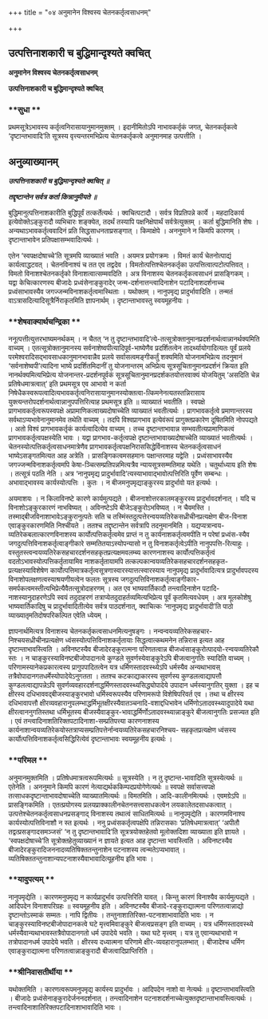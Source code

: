 +++
title = "०४ अनुमानेन विश्वस्य चेतनकर्तृत्वसाधनम्"

+++


## उत्पत्तिनाशकारी च बुद्धिमान्दृश्यते क्वचित्

**अनुमानेन विश्वस्य चेतनकर्तृत्वसाधनम्**

**उत्पत्तिनाशकारी च बुद्धिमान्दृश्यते क्वचित्**

### **सुधा **

प्रथमसूत्रेऽभावस्य कर्तृत्वनिरासायानुमानमुक्तम् । इदानीमितोऽपि नाभावकर्तृकं जगत्, चेतनकर्तृकत्वे ‘दृष्टान्तभावादि’ति सूत्रस्य वृत्त्यन्तरमभिप्रेत्य चेतनकर्तृकत्वे अनुमानमाह उत्पत्तीति ।

## **अनुव्याख्यानम्**

***उत्पत्तिनाशकारी च बुद्धिमान्दृश्यते क्वचित् ॥***

***तद्दृष्टान्तेन सर्वत्र कर्ता किन्नानुमीयते ॥***

बुद्धिमानुत्पत्तिनाशकारीति बुद्धिपूर्वं तत्कर्तेत्यर्थः । क्वचित्पटादौ । सर्वत्र विप्रतिपन्ने कार्ये । महदादिकार्य इत्येवोक्तेऽङ्कुरादौ व्यभिचारः शङ्क्येत, तदर्थं तस्यापि पक्षनिक्षेपार्थं सर्वत्रेत्युक्तम् । कर्ता बुद्धिमानिति शेषः । अन्यथाऽभावकर्तृत्ववादिनं प्रति सिद्धसाधनताप्रसङ्गात् । किमाक्षेपे । अननुमाने न किमपि कारणम् । दृष्टान्ताभावेन प्रतिपक्षासम्भवादित्यर्थः ।

एतेन ‘स्वपक्षदोषाच्चे’ति सूत्रमपि व्याख्यातं भवति । अयमत्र प्रयोगक्रमः । विमतं कार्यं चेतनोत्पाद्यं कार्यत्वाद्धटवत् । चेतनविनाश्यं च तत एव तद्वदेव । विमतोत्पत्तिश्चेतनकर्तृका उत्पत्तित्वात्पटोत्पत्तिवत् । विमतो विनाशश्चेतनकर्तृको विनाशत्वात्सम्मवदिति । अत्र विनाशस्य चेतनकर्तृकत्वसाधनं प्रासङ्गिकम् । यद्वा केचित्कारणस्य बीजादेः प्रध्वंसेनाङ्कुरादेर् जन्म-दर्शनात्तन्त्वादिनाशेन पटादिनाशदर्शनाच्च प्रध्वंसाभावस्यैव जगज्जन्मविनाशकर्तृत्वमास्थिताः । यथोक्तम् । नानुपमृद्य प्रादुर्भावादिति । तन्मतं वाऽत्रासदित्यादिसूत्रैर्निराकृतमिति ज्ञापनार्थम् । दृष्टान्ताभावस्तु स्वयमूहनीयः ।

### **शेषवाक्यार्थचन्द्रिका **

ननूत्पत्तीत्युत्तरभाष्यमनर्थकम् । न चैतत् ‘न तु दृष्टान्तभावादि’त्ये-तत्सूत्रोक्तानुमानप्रदर्शनार्थत्वान्नानर्थक्यमिति वाच्यम् । एतत्सूत्रोक्तानुमानस्य सर्वनाशेष्वपीत्यादिपूर्व-भाष्येणैव प्रदर्शितत्वेन तादर्थ्यायोगादित्यतः पूर्वं प्रलये परमेश्वरादिसद्भावसाधकानुमानभावान्नैव प्रलये सर्वासत्वमङ्गीकर्तुं शक्यमिति योजनामभिप्रेत्य तदनुमानं ‘सर्वनाशेष्वपी’त्यादिना भाष्ये प्रदर्शितमिदानीं तु योजनान्तरम् अभिप्रेत्य सूत्रसूचितानुमानप्रदर्शनं क्रियत इति नानर्थक्यमित्यभिप्रेत्य योजनान्तर-प्रदर्शनपूर्वकं सूत्रसूचितानुमानप्रदर्शकतयोत्तरवाक्यं योजयितुम् ‘असदिति चेन्न प्रतिषेधमात्रत्वात्’ इति प्रथमसूत्र एव आभावो न कर्ता निषेधैकस्वरूपत्वादित्यभावकर्तृत्वनिरासायानुमानस्योक्तत्वा-त्किमनेनत्यतस्तन्निरासाय युक्त्यन्तरोपदर्शनार्थत्वान्नानुपपत्तिरित्याह प्रथमसूत्र इति ॥ व्याख्यातं भवतीति । स्वपक्षे प्रागभावकर्तृत्वरूपस्वपक्षे अप्रामाणिकत्वाख्यदोषाच्चेति व्याख्यातं भवतीत्यर्थः । प्रागभावकर्तृत्वे प्रमाणान्तरस्य सर्वथाऽप्यभावेनानुमानमेव तथेति वाच्यम् । तदपि विश्वप्रागभाव इत्येवंरूपं प्रागुक्तप्रकारेण दूषितमिति नोपपद्यते । अतो विश्वं प्रागभावकर्तृकं कार्यत्वादित्येव वाच्यम् । तच्च दृष्टान्ताभावान्न सम्भवतीत्यप्रामाणिकत्वं प्रागभावकर्तृत्वपक्षस्येति भावः । यद्वा प्रागभाव-कर्तृत्वपक्षे दृष्टान्ताभावाख्यदोषाच्चेति व्याख्यातं भवतीत्यर्थः । चेतनस्योत्पत्तिकर्तृत्वसाधनमात्रेणैव प्रागभावकर्तृत्वपक्षनिराससिद्धेर्विनाशस्य चेतनकर्तृत्वसाधनं भाष्येऽसङ्गतमित्यत आह अत्रेति । प्रासङ्गिकत्वमसहमानः पक्षान्तरमाह यद्वेति । प्रध्वंसाभावस्यैव जगज्जन्मविनाशकर्तृत्वमपि केषा-ञ्चित्सम्प्रतिपन्नमित्यत्रैव न्यायसूत्रसम्मतिमाह यथेति । चतुर्थाध्याय इति शेषः । तत्सूत्रं पठति नेति । अत्र ‘नानुपमृद्य प्रादुर्भावादि’त्यस्याभावाद्भावोत्पत्तिरिति पूर्वेण सम्बन्धः । अभावाद्भावस्य कार्यस्योत्पत्तिः । कुतः । न बीजमनुपमृद्याङ्कुरस्य प्रादुर्भावो यत इत्यर्थः ।

अयमाशयः । न किलाविनष्टे कारणे कार्यमुत्पद्यते । बीजनाशोत्तरकालमङ्कुरस्य प्रादुर्भावदर्शनात् । यदि च विनाशोऽङ्कुरकारणं नाभविष्यत् । अविनष्टेऽपि बीजेऽङ्कुरोऽभविष्यत् । न चैवमस्ति । तस्माद्बीजविनाशाभावेऽङ्कुरानुत्पतेः सति च तस्मिंस्तदुत्पत्तेरन्वयव्यतिरेकसध्रीचीनप्रत्यक्षेण बीज-विनाश एवाङ्कुरकारणमिति निश्चीयते । ततश्च तद्दृष्टान्तेन सर्वत्रापि तदनुमानमिति । यद्यप्यत्रान्वय-व्यतिरेकबलात्कारणविनाशस्य कार्योत्पत्तिकर्तृत्वमेव प्राप्तं न तु कार्यनाशकर्तृत्वमपीति न परेषां प्रध्वंस-स्यैव जगदुत्पत्तिविनाशकर्तृत्वाङ्गीकारे सम्मतितयाऽस्योपन्यासो न तु विनाशकर्तृत्वेऽपीति नानुपपत्ति-रित्याहुः । वस्तुतस्त्वन्वयव्यतिरेकसहचारदर्शनसहकृतप्रत्यक्षमवलम्ब्य कारणनाशस्य कार्योत्पत्तिकर्तृत्वं वदतोऽभावस्योत्पत्तिकर्तृतायामिव नाशकर्तृतायामपि तत्कल्पकान्वयव्यतिरेकसहचारदर्शनसहकृत-प्रत्यक्षस्याविशेषेण कार्योत्पत्तिमात्रकर्तृत्वसूत्रणास्वारस्यात्तत्स्वारस्याय नानुपमृद्य प्रादुर्भावादित्यत्र प्रादुर्भावपदस्य विनाशोपलक्षणत्वस्याश्रयणीयत्वेन फलतः सूत्रस्य जगदुत्पत्तिविनाशकर्तृत्वाङ्गीकार-समर्पकत्वमस्तीत्यभिप्रेत्यैवैतत्सूत्रोदाहरणम् । अत एव भाष्यवार्तिकादौ तन्त्वादिनाशेन पटादि-नाशस्यानुदाहरणेऽपि स्वयं तदुदाहरणं तत्राप्येतदुदाहर्तव्यमित्यभिप्रेत्य पूर्वं कृतमित्यवधेयम् । अत्र मूलकोशेषु भाष्यवार्तिकादिषु च प्रादुर्भावादितीत्येव सर्वत्र पाठदर्शनात्, क्वाचित्कः ‘नानुपमृद्य प्रादुर्भावादी’ति पाठो व्याख्यातृमतिदोषपरिकल्पित एवेति ध्येयम् ।

ज्ञापनार्थमित्यत्र विनाशस्य चेतनकर्तृकत्वसाधनमित्यनुषङ्गः । नन्वन्वयव्यतिरेकसहचार-निश्चयसध्रीचीनप्रत्यक्षेण ध्वंसस्योत्पत्तिविनाशकर्तृतायाः सिद्धत्वात्कथमनेन तन्निरास इत्यत आह दृष्टान्ताभावस्त्विति । अविनष्टस्यैव बीजादेरङ्कुरात्मना परिणतत्वान्न बीजध्वंसाङ्कुरोत्पादयो-रन्वयव्यतिरेकौ स्तः । न चाङ्कुरस्याविनष्टबीजोपादानत्वे कुण्डले सुवर्णस्येवाङ्कुरेऽपि बीजत्वानुगतिः स्यादिति वाच्यम् । परिणामस्यानेकप्रकारत्वस्य प्रागुपपादितत्वेन यत्र धर्मिणस्तादवस्थ्येऽपि धर्मस्यैव अन्यथाभावस् तत्रैवोपादानगतधर्मेस्योपादेयेऽनुगतता । ततश्च कटकाद्याकारस्य सुवर्णस्य कुण्डलत्वाद्यापत्तौ कुण्डलत्वाद्यापन्नेऽपि सुवर्णव्यवहारदर्शनाद्धर्मिणस्तादवस्थ्यसिद्ध्योपादेये उपादान धर्मस्यानुगतिर् युक्ता । इह च क्षीरस्य दधिभाववद्बीजस्याङ्कुरभावो धर्मिस्वरूपस्यैव परिणामरूपो विशेषिपरिवर्त एव । तथा च क्षीरस्य दधिभावापत्तौ क्षीरव्यवहारानुपलम्भाद्धर्मिभूतक्षीरस्यैवातञ्चनादि-वशाद्दधिभावेन धर्मिणोऽतादवस्थ्यादुपादेये यथा क्षीरत्वाननुगतिस्तथा धर्मिभूतस्य बीजस्यैवाङ्कुर-भावाद्धर्मिर्णोऽतादवस्थ्यान्नाङ्कुरे बीजत्वानुगतिः प्रसज्यत इति । एवं तन्त्वादिनाशतिरिक्तपटादिनाशा-सम्प्रतिपत्त्या कारणनाशस्य कार्यनाशान्वयव्यतिरेकयोस्तत्राप्यसम्प्रतिपत्तेर्नान्वयव्यतिरेकसहचारनिश्चय- सहकृतप्रत्यक्षेण ध्वंसस्य कार्योत्पत्तिविनाशकर्तृत्वसिद्धिरित्येवं दृष्टान्ताभावः स्वयमूहनीय इत्यर्थः ।

### **परिमल **

अनुमानमुक्तमिति । प्रतिषेधमात्रत्वरूपमित्यर्थः ॥ सूत्रस्येति । न तु दृष्टान्त-भावादिति सूत्रस्येत्यर्थः ॥ एतेनेति । अननुमाने किमपि कारणं नेत्याद्यर्थककिम्पदप्रयोगेणेत्यर्थः ॥ स्वपक्षे सर्वासत्त्वपक्षे तत्साधकदृष्टान्ताभावदोषाच्चेति व्याख्यातमित्यर्थः ॥ विमतमिति । आदि-कालीनमित्यर्थः । एवमग्रेऽपि ॥ प्रासङ्गिकमिति । एतत्प्रयोगस्य प्रलयप्राक्कालीनचेतनसत्त्वसाधकत्वेन लयकालेतदसाधकत्वात् । उत्पत्तेश्चेतनकर्तृत्वसाधनप्रसङ्गाद् विनाशस्य तथात्वं साधितमित्यर्थः ॥ नानुपमृद्येति । कारणमविनाश्य कार्यस्योत्पत्तिविनाशौ न स्त इत्यर्थः । ननु प्रध्वंसकर्तृत्वपक्षेपि तन्निरासकाः ‘प्रतिषेधमात्रत्वात्’ ‘अपीतौ तद्वत्प्रसङ्गादसमञ्जसं’ ‘न तु दृष्टान्तभावादि’ति सूत्रत्रयोक्तहेतवो मूलोक्तदिशा व्याख्याता इति ज्ञायते । ‘स्वपक्षदोषाच्चे’ति सूत्रोक्तहेतुव्याख्यानं न ज्ञायते इत्यत आह दृष्टान्ता भावस्त्विति । अविनष्टस्यैव बीजादेरङ्कुरादिजननादव्यतिषिक्ततन्तुनाशेन पटनाशस्य त्वन्मतेऽप्यभावात् । व्यतिषिक्ततन्तुनाशान्यपटनाशस्यैवाभावादित्यूहनीय इति भावः ।

### **यादुपत्यम् **

नानुपमृद्येति । कारणमनुपमृद्य न कार्यप्रादुर्भाव उत्पत्तिरिति यावत् । किन्तु कारणं विनाश्यैव कार्यमुत्पद्यते । आदिपदेन विनाशपरिग्रहः ॥ स्वयमूहनीय इति । अविनष्टस्यैव बीजादे-रङ्कुराद्यात्मना परिणतत्वान्नाद्यो दृष्टान्तोऽस्माकं सम्मतः । नापि द्वितीयः । तन्तुनाशातिरिक्त-पटनाशाभावादिति भावः । न चाङ्कुरस्याविनष्टबीजोपादानकत्वे घटे मृत्त्वमिवाङ्कुरे बीजत्वप्रसङ्ग इति वाच्यम् । यत्र धर्मिणस्तादवस्थ्ये धर्मस्यैवान्यथाभावस्तत्रैवोपादानगतो धर्म उपादेये भवति । यथा घटे मृत्त्वम् । यत्र तु एवान्यथाभावो न तत्रोपादानधर्म उपादेये भवति । क्षीरस्य दध्यात्मना परिणामे क्षीर-व्यवहारानुपलम्भात् । बीजादेश्च धर्मिण एवाङ्कुराद्यात्मना परिणतत्वान्नाङ्कुरादौ बीजत्वादिप्राप्तिरिति ।

### **श्रीनिवासतीर्थीया **

यथोक्तमिति । कारणत्वरूपमनुपमृद्य कार्यस्य प्रादुर्भावः । आदिपदेन नाशो वा नेत्यर्थः ॥ दृष्टान्ताभावस्त्विति । बीजादेः प्रध्वंसेनाङ्कुरादेर्जननदर्शनात् । तन्त्वादिनाशेन पटनाशदर्शनाच्चेत्युक्तदृष्टान्ताभावस्त्वित्यर्थः । तन्त्वादिनाशातिरिक्तपटादिनाशाभावादिति भावः ।





